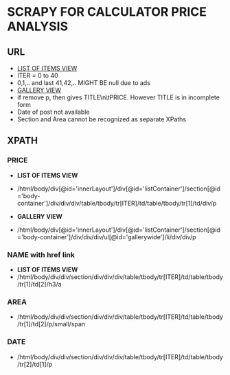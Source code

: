 # SCRAPY FOR CALCULATOR PRICE ANALYSIS

## URL
- [LIST OF ITEMS VIEW](https://www.olx.in/mumbai/q-scientific-calculator/?page=2&view=list)
- ITER = 0 to 40 
- 0,1,.. and last 41,42,.. MIGHT BE null due to ads
- [GALLERY VIEW](https://www.olx.in/mumbai/q-scientific-calculator/?view=galleryWide&page=2)
- if remove p, then gives TITLE\n\tPRICE. However TITLE is in incomplete form
- Date of post not available
- Section and Area cannot be recognized as separate XPaths

## XPATH

### PRICE
- __LIST OF ITEMS VIEW__
- /html/body/div[@id='innerLayout']/div[@id='listContainer']/section[@id='body-container']/div/div/div/table/tbody/tr[ITER]/td/table/tbody/tr[1]/td/div/p

- __GALLERY VIEW__
- /html/body/div[@id='innerLayout']/div[@id='listContainer']/section[@id='body-container']/div/div/div/ul[@id='gallerywide']/li/div/div/p


### NAME with href link
- __LIST OF ITEMS VIEW__
- /html/body/div/div/section/div/div/div/table/tbody/tr[ITER]/td/table/tbody/tr[1]/td[2]/h3/a

### AREA
- /html/body/div/div/section/div/div/div/table/tbody/tr[ITER]/td/table/tbody/tr[1]/td[2]/p/small/span

### DATE
- /html/body/div/div/section/div/div/div/table/tbody/tr[ITER]/td/table/tbody/tr[2]/td[1]/p
